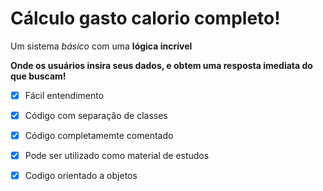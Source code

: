 # Cálculo gasto calorio completo!
Um sistema _básico_ com uma **lógica incrível** 

 **Onde os usuários insira seus dados, e obtem uma resposta imediata do que buscam!** 

 - [x] Fácil entendimento
 - [x] Código com separação de classes
 - [x] Código completamemte comentado
 - [x] Pode ser utilizado como material de estudos
 - [x] Codigo orientado a objetos 
 
